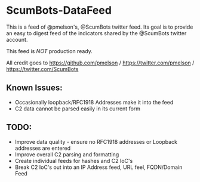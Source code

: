 # ScumBots-DataFeed
This is a feed of @pmelson's, @ScumBots twitter feed. Its goal is to provide an easy to digest feed of the indicators shared by the @ScumBots twitter account.

This feed is *NOT* production ready.

All credit goes to https://github.com/pmelson / https://twitter.com/pmelson / https://twitter.com/ScumBots

## Known Issues:
* Occasionally loopback/RFC1918 Addresses make it into the feed
* C2 data cannot be parsed easily in its current form

## TODO:
* Improve data quality - ensure no RFC1918 addresses or Loopback addresses are entered
* Improve overall C2 parsing and formatting
* Create individual feeds for hashes and C2 IoC's
* Break C2 IoC's out into an IP Address feed, URL feel, FQDN/Domain Feed
